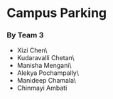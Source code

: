 # Campus Parking

### By Team 3
 - Xizi Chen\
 - Kudaravalli Chetan\
 - Manisha Mengani\
 - Alekya Pochampally\
 - Manideep Chamala\
 - Chinmayi Ambati
 

